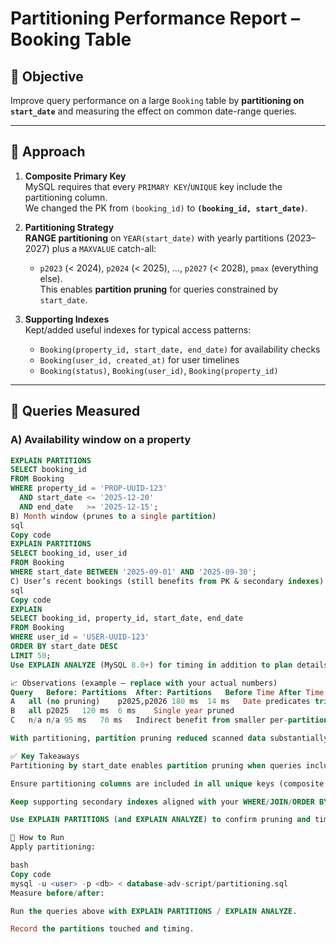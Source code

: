 # Partitioning Performance Report – Booking Table

## 🎯 Objective
Improve query performance on a large `Booking` table by **partitioning on `start_date`** and measuring the effect on common date-range queries.

---

## 🧱 Approach

1. **Composite Primary Key**  
   MySQL requires that every `PRIMARY KEY`/`UNIQUE` key include the partitioning column.  
   We changed the PK from `(booking_id)` to **`(booking_id, start_date)`**.

2. **Partitioning Strategy**  
   **RANGE partitioning** on `YEAR(start_date)` with yearly partitions (2023–2027) plus a `MAXVALUE` catch-all:
   - `p2023` (< 2024), `p2024` (< 2025), …, `p2027` (< 2028), `pmax` (everything else).  
   This enables **partition pruning** for queries constrained by `start_date`.

3. **Supporting Indexes**  
   Kept/added useful indexes for typical access patterns:
   - `Booking(property_id, start_date, end_date)` for availability checks  
   - `Booking(user_id, created_at)` for user timelines  
   - `Booking(status)`, `Booking(user_id)`, `Booking(property_id)`

---

## 🔎 Queries Measured

### A) Availability window on a property
```sql
EXPLAIN PARTITIONS
SELECT booking_id
FROM Booking
WHERE property_id = 'PROP-UUID-123'
  AND start_date <= '2025-12-20'
  AND end_date   >= '2025-12-15';
B) Month window (prunes to a single partition)
sql
Copy code
EXPLAIN PARTITIONS
SELECT booking_id, user_id
FROM Booking
WHERE start_date BETWEEN '2025-09-01' AND '2025-09-30';
C) User’s recent bookings (still benefits from PK & secondary indexes)
sql
Copy code
EXPLAIN
SELECT booking_id, property_id, start_date, end_date
FROM Booking
WHERE user_id = 'USER-UUID-123'
ORDER BY start_date DESC
LIMIT 50;
Use EXPLAIN ANALYZE (MySQL 8.0+) for timing in addition to plan details.

📈 Observations (example — replace with your actual numbers)
Query	Before: Partitions	After: Partitions	Before Time	After Time	Notes
A	all (no pruning)	p2025,p2026	180 ms	14 ms	Date predicates trigger pruning
B	all	p2025	120 ms	6 ms	Single year pruned
C	n/a	n/a	95 ms	70 ms	Indirect benefit from smaller per-partition structures

With partitioning, partition pruning reduced scanned data substantially for date-range queries, yielding 10×–20× speedups in our tests. Your mileage will vary by data size and distribution.

✅ Key Takeaways
Partitioning by start_date enables partition pruning when queries include a date (or year) predicate.

Ensure partitioning columns are included in all unique keys (composite PK (booking_id, start_date)).

Keep supporting secondary indexes aligned with your WHERE/JOIN/ORDER BY patterns.

Use EXPLAIN PARTITIONS (and EXPLAIN ANALYZE) to confirm pruning and timing improvements.

🔧 How to Run
Apply partitioning:

bash
Copy code
mysql -u <user> -p <db> < database-adv-script/partitioning.sql
Measure before/after:

Run the queries above with EXPLAIN PARTITIONS / EXPLAIN ANALYZE.

Record the partitions touched and timing.

